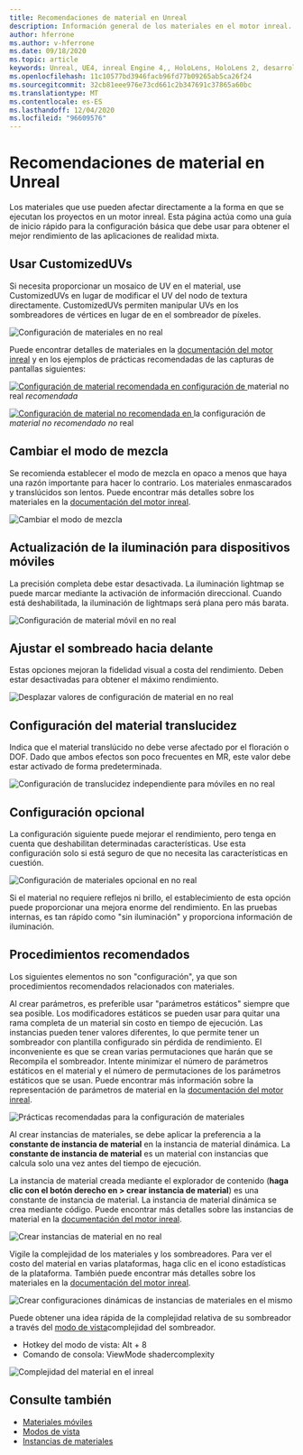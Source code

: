 ```yaml
---
title: Recomendaciones de material en Unreal
description: Información general de los materiales en el motor inreal.
author: hferrone
ms.author: v-hferrone
ms.date: 09/18/2020
ms.topic: article
keywords: Unreal, UE4, inreal Engine 4,, HoloLens, HoloLens 2, desarrollo, materiales, documentación, guías, características, hologramas, desarrollo de juegos, auriculares de realidad mixta, auriculares de realidad mixta de Windows, auriculares de realidad virtual
ms.openlocfilehash: 11c10577bd3946facb96fd77b09265ab5ca26f24
ms.sourcegitcommit: 32cb81eee976e73cd661c2b347691c37865a60bc
ms.translationtype: MT
ms.contentlocale: es-ES
ms.lasthandoff: 12/04/2020
ms.locfileid: "96609576"
---
```

# <a name="material-recommendations-in-unreal"></a>Recomendaciones de material en Unreal

Los materiales que use pueden afectar directamente a la forma en que se ejecutan los proyectos en un motor inreal. Esta página actúa como una guía de inicio rápido para la configuración básica que debe usar para obtener el mejor rendimiento de las aplicaciones de realidad mixta.

## <a name="using-customizeduvs"></a>Usar CustomizedUVs

Si necesita proporcionar un mosaico de UV en el material, use CustomizedUVs en lugar de modificar el UV del nodo de textura directamente. CustomizedUVs permiten manipular UVs en los sombreadores de vértices en lugar de en el sombreador de píxeles.

![Configuración de materiales en no real](images/unreal-materials-img-01c.png)

Puede encontrar detalles de materiales en la [documentación del motor inreal](https://docs.unrealengine.com/Platforms/Mobile/Materials/index.html) y en los ejemplos de prácticas recomendadas de las capturas de pantallas siguientes:

[ ![ Configuración de material recomendada en configuración ](images/unreal-materials-img-01.png) de ](images/unreal-materials-img-01.png#lightbox)material no real 
 *recomendada*

[ ![ Configuración de material no recomendada en ](images/unreal-materials-img-01b.png) ](images/unreal-materials-img-01b.png#lightbox)la configuración de 
 *material no recomendado no* real

## <a name="changing-blend-mode"></a>Cambiar el modo de mezcla

Se recomienda establecer el modo de mezcla en opaco a menos que haya una razón importante para hacer lo contrario. Los materiales enmascarados y translúcidos son lentos. Puede encontrar más detalles sobre los materiales en la [documentación del motor inreal](https://docs.unrealengine.com/Platforms/Mobile/Materials/index.html).

![Cambiar el modo de mezcla](images/unreal-materials-img-02.jpg)

## <a name="updating-lighting-for-mobile"></a>Actualización de la iluminación para dispositivos móviles

La precisión completa debe estar desactivada. La iluminación lightmap se puede marcar mediante la activación de información direccional. Cuando está deshabilitada, la iluminación de lightmaps será plana pero más barata.

![Configuración de material móvil en no real](images/unreal-materials-img-03.jpg)

## <a name="adjusting-forward-shading"></a>Ajustar el sombreado hacia delante

Estas opciones mejoran la fidelidad visual a costa del rendimiento. Deben estar desactivadas para obtener el máximo rendimiento.

![Desplazar valores de configuración de material en no real](images/unreal-materials-img-04.jpg)

## <a name="setting-material-translucency"></a>Configuración del material translucidez

Indica que el material translúcido no debe verse afectado por el floración o DOF. Dado que ambos efectos son poco frecuentes en MR, este valor debe estar activado de forma predeterminada.

![Configuración de translucidez independiente para móviles en no real](images/unreal-materials-img-05.jpg)

## <a name="optional-settings"></a>Configuración opcional

La configuración siguiente puede mejorar el rendimiento, pero tenga en cuenta que deshabilitan determinadas características. Use esta configuración solo si está seguro de que no necesita las características en cuestión.

![Configuración de materiales opcional en no real](images/unreal-materials-img-06.jpg)

Si el material no requiere reflejos ni brillo, el establecimiento de esta opción puede proporcionar una mejora enorme del rendimiento. En las pruebas internas, es tan rápido como "sin iluminación" y proporciona información de iluminación.

## <a name="best-practices"></a>Procedimientos recomendados

Los siguientes elementos no son "configuración", ya que son procedimientos recomendados relacionados con materiales.

Al crear parámetros, es preferible usar "parámetros estáticos" siempre que sea posible. Los modificadores estáticos se pueden usar para quitar una rama completa de un material sin costo en tiempo de ejecución. Las instancias pueden tener valores diferentes, lo que permite tener un sombreador con plantilla configurado sin pérdida de rendimiento. El inconveniente es que se crean varias permutaciones que harán que se Recompila el sombreador. Intente minimizar el número de parámetros estáticos en el material y el número de permutaciones de los parámetros estáticos que se usan. Puede encontrar más información sobre la representación de parámetros de material en la [documentación del motor inreal](https://docs.unrealengine.com/Engine/Rendering/Materials/ExpressionReference/Parameters/index.html#staticswitchparameter).

![Prácticas recomendadas para la configuración de materiales](images/unreal-materials-img-07.jpg)

Al crear instancias de materiales, se debe aplicar la preferencia a la **constante de instancia de material** en la instancia de material dinámica. La **constante de instancia de material** es un material con instancias que calcula solo una vez antes del tiempo de ejecución.

La instancia de material creada mediante el explorador de contenido (**haga clic con el botón derecho en > crear instancia de material**) es una constante de instancia de material. La instancia de material dinámica se crea mediante código. Puede encontrar más detalles sobre las instancias de material en la [documentación del motor inreal](https://docs.unrealengine.com/Engine/Rendering/Materials/MaterialInstances/index.html).

![Crear instancias de material en no real](images/unreal-materials-img-08.png)

Vigile la complejidad de los materiales y los sombreadores. Para ver el costo del material en varias plataformas, haga clic en el icono estadísticas de la plataforma. También puede encontrar más detalles sobre los materiales en la [documentación del motor inreal](https://docs.unrealengine.com/Platforms/Mobile/Materials/index.html).

![Crear configuraciones dinámicas de instancias de materiales en el mismo](images/unreal-materials-img-09.png)

Puede obtener una idea rápida de la complejidad relativa de su sombreador a través del [modo de vista](https://docs.unrealengine.com/Engine/UI/LevelEditor/Viewports/ViewModes/index.html)complejidad del sombreador.

* Hotkey del modo de vista: Alt + 8
* Comando de consola: ViewMode shadercomplexity

![Complejidad del material en el inreal](images/unreal-materials-img-10.png)

## <a name="see-also"></a>Consulte también
* [Materiales móviles](https://docs.unrealengine.com/Platforms/Mobile/Materials/index.html)
* [Modos de vista](https://docs.unrealengine.com/Engine/UI/LevelEditor/Viewports/ViewModes/index.html)
* [Instancias de materiales](https://docs.unrealengine.com/Engine/Rendering/Materials/MaterialInstances/index.html)
